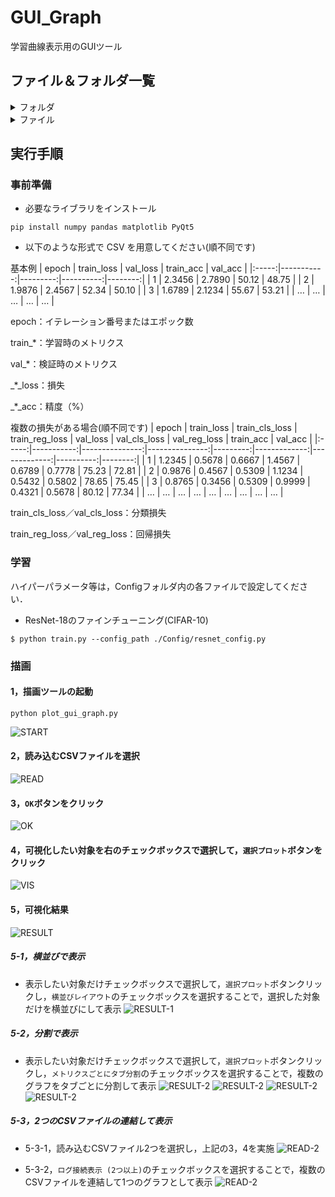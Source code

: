 # GUI_Graph
学習曲線表示用のGUIツール

## ファイル＆フォルダ一覧

<details>
<summary>フォルダ</summary>
 
|ファイル名|説明|
|----|----|
|Config|学習用のハイパーパラメータが記載されたConfigファイルが格納されたフォルダ．|
|fig|README用の画像を保存するフォルダ．|
|output|学習結果のログやモデルを保存するフォルダ．|
</details>

<details>
<summary>ファイル</summary>
 
|ファイル名|説明|
|----|----|
|plot_gui_graph.py|GUI上でCSVファイルを読み込んで，グラフを可視化するコード．|
|train.py|ResNet-18を学習するコード．|
|trainer.py|学習ループのコード．|


|ファイル名|説明|
|----|----|
|Config/resnet_config.py|ResNet-18用のハイパーパラメータが定義されたコード．|

</details>

## 実行手順
### 事前準備
* 必要なライブラリをインストール
```
pip install numpy pandas matplotlib PyQt5
```

* 以下のような形式で CSV を用意してください(順不同です)

基本例
| epoch | train_loss | val_loss | train_acc | val_acc |
|:-----:|-----------:|---------:|----------:|--------:|
| 1     |     2.3456 |   2.7890 |     50.12 |   48.75 |
| 2     |     1.9876 |   2.4567 |     52.34 |   50.10 |
| 3     |     1.6789 |   2.1234 |     55.67 |   53.21 |
| …     |        …   |      …   |        …   |     …   |

epoch：イテレーション番号またはエポック数

train_*：学習時のメトリクス

val_*：検証時のメトリクス

_*_loss：損失

_*_acc：精度（%）

複数の損失がある場合(順不同です)
| epoch | train_loss | train_cls_loss | train_reg_loss | val_loss | val_cls_loss | val_reg_loss | train_acc | val_acc |
|:-----:|-----------:|---------------:|---------------:|---------:|-------------:|-------------:|----------:|--------:|
| 1     |     1.2345 |         0.5678 |         0.6667 |   1.4567 |       0.6789 |       0.7778 |     75.23 |   72.81 |
| 2     |     0.9876 |         0.4567 |         0.5309 |   1.1234 |       0.5432 |       0.5802 |     78.65 |   75.45 |
| 3     |     0.8765 |         0.3456 |         0.5309 |   0.9999 |       0.4321 |       0.5678 |     80.12 |   77.34 |
| …     |        …   |             …  |             …  |      …  |           …  |           …  |       …   |     …   |

train_cls_loss／val_cls_loss：分類損失

train_reg_loss／val_reg_loss：回帰損失


### 学習
ハイパーパラメータ等は，Configフォルダ内の各ファイルで設定してください．

* ResNet-18のファインチューニング(CIFAR-10)
```
$ python train.py --config_path ./Config/resnet_config.py
```

### 描画

#### 1，描画ツールの起動
```
python plot_gui_graph.py
```
![START](./fig/02.png)

#### 2，読み込むCSVファイルを選択
![READ](./fig/03.png)

#### 3，`OK`ボタンをクリック
![OK](./fig/04.png)

#### 4，可視化したい対象を右のチェックボックスで選択して，`選択プロット`ボタンをクリック
![VIS](./fig/05.png)

#### 5，可視化結果
![RESULT](./fig/06.png)

##### 5-1，横並びで表示
* 表示したい対象だけチェックボックスで選択して，`選択プロット`ボタンクリックし，`横並びレイアウト`のチェックボックスを選択することで，選択した対象だけを横並びにして表示
![RESULT-1](./fig/07.png)

##### 5-2，分割で表示
* 表示したい対象だけチェックボックスで選択して，`選択プロット`ボタンクリックし，`メトリクスごとにタブ分割`のチェックボックスを選択することで，複数のグラフをタブごとに分割して表示
![RESULT-2](./fig/08.png)
![RESULT-2](./fig/09.png)
![RESULT-2](./fig/10.png)
![RESULT-2](./fig/11.png)

##### 5-3，2つのCSVファイルの連結して表示
* 5-3-1，読み込むCSVファイル2つを選択し，上記の3，4を実施
![READ-2](./fig/12.png)

* 5-3-2，`ログ接続表示 (2つ以上)`のチェックボックスを選択することで，複数のCSVファイルを連結して1つのグラフとして表示
![READ-2](./fig/13.png)
